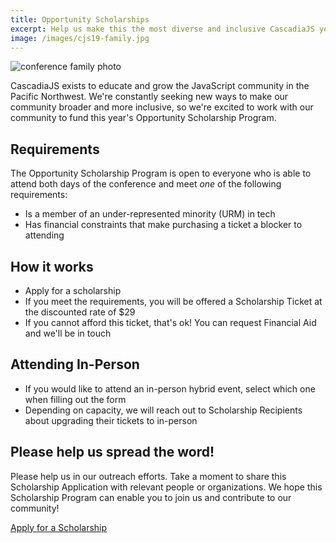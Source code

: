 ```yaml
---
title: Opportunity Scholarships
excerpt: Help us make this the most diverse and inclusive CascadiaJS yet!
image: /images/cjs19-family.jpg
---
```


![conference family photo](/images/cjs19-family.jpg)

CascadiaJS exists to educate and grow the JavaScript community in the Pacific Northwest. We're constantly seeking new ways to make our community broader and more inclusive, so we're excited to work with our community to fund this year's Opportunity Scholarship Program.

## Requirements

The Opportunity Scholarship Program is open to everyone who is able to attend both days of the conference and meet *one* of the following requirements:

- Is a member of an under-represented minority (URM) in tech
- Has financial constraints that make purchasing a ticket a blocker to attending

## How it works

- Apply for a scholarship
- If you meet the requirements, you will be offered a Scholarship Ticket at the discounted rate of $29
- If you cannot afford this ticket, that's ok! You can request Financial Aid and we'll be in touch

## Attending In-Person

- If you would like to attend an in-person hybrid event, select which one when filling out the form
- Depending on capacity, we will reach out to Scholarship Recipients about upgrading their tickets to in-person

## Please help us spread the word!

Please help us in our outreach efforts. Take a moment to share this Scholarship Application with relevant people or organizations. We hope this Scholarship Program can enable you to join us and contribute to our community!

<div class="cta"><a target="_blank" href="https://airtable.com/shrZbEK1MHHDkg5ZW" target="_scholarship">Apply for a Scholarship</a></div>